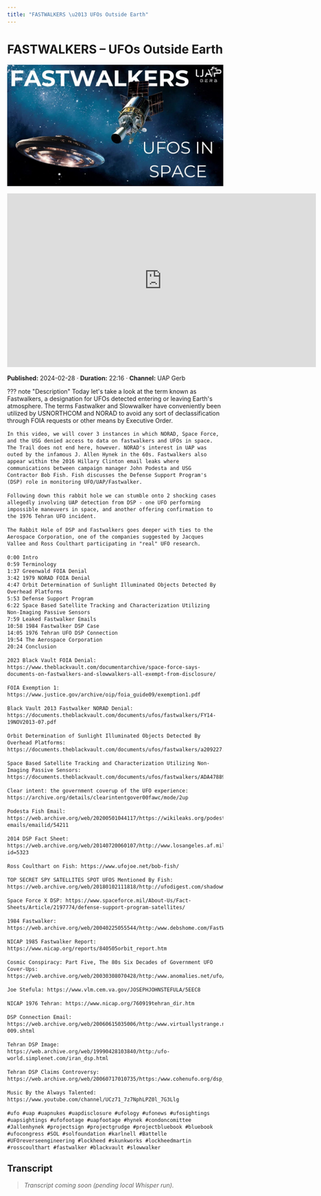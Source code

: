 ```yaml
---
title: "FASTWALKERS \u2013 UFOs Outside Earth"
---
```


# FASTWALKERS – UFOs Outside Earth

![thumbnail](../videos/Tubx-CaAaOs-fastwalkers-ufos-outside-earth/thumb.jpg)

<iframe width="720" height="405" src="https://www.youtube.com/embed/Tubx-CaAaOs" frameborder="0" allowfullscreen></iframe>

**Published:** 2024-02-28  ·  **Duration:** 22:16  ·  **Channel:** UAP Gerb

??? note "Description"
    Today let's take a look at the term known as Fastwalkers, a designation for UFOs detected entering or leaving Earth's atmosphere. The terms Fastwalker and Slowwalker have conveniently been utilized by USNORTHCOM and NORAD to avoid any sort of declassification through FOIA requests or other means by Executive Order.
    
    In this video, we will cover 3 instances in which NORAD, Space Force, and the USG denied access to data on fastwalkers and UFOs in space. The Trail does not end here, however. NORAD's interest in UAP was outed by the infamous J. Allen Hynek in the 60s. Fastwalkers also appear within the 2016 Hillary Clinton email leaks where communications between campaign manager John Podesta and USG Contractor Bob Fish. Fish discusses the Defense Support Program's (DSP) role in monitoring UFO/UAP/Fastwalker. 
    
    Following down this rabbit hole we can stumble onto 2 shocking cases allegedly involving UAP detection from DSP - one UFO performing impossible maneuvers in space, and another offering confirmation to the 1976 Tehran UFO incident. 
    
    The Rabbit Hole of DSP and Fastwalkers goes deeper with ties to the Aerospace Corporation, one of the companies suggested by Jacques Vallee and Ross Coulthart participating in "real" UFO research. 
    
    0:00 Intro
    0:59 Terminology 
    1:37 Greenwald FOIA Denial
    3:42 1979 NORAD FOIA Denial
    4:47 Orbit Determination of Sunlight Illuminated Objects Detected By Overhead Platforms
    5:53 Defense Support Program 
    6:22 Space Based Satellite Tracking and Characterization Utilizing Non-Imaging Passive Sensors
    7:59 Leaked Fastwalker Emails
    10:58 1984 Fastwalker DSP Case
    14:05 1976 Tehran UFO DSP Connection
    19:54 The Aerospace Corporation 
    20:24 Conclusion 
    
    2023 Black Vault FOIA Denial: https://www.theblackvault.com/documentarchive/space-force-says-documents-on-fastwalkers-and-slowwalkers-all-exempt-from-disclosure/ 
    
    FOIA Exemption 1: https://www.justice.gov/archive/oip/foia_guide09/exemption1.pdf
    
    Black Vault 2013 Fastwalker NORAD Denial: https://documents.theblackvault.com/documents/ufos/fastwalkers/FY14-19NOV2013-07.pdf  
    
    Orbit Determination of Sunlight Illuminated Objects Detected By Overhead Platforms: https://documents.theblackvault.com/documents/ufos/fastwalkers/a209227.pdf 
    
    Space Based Satellite Tracking and Characterization Utilizing Non-Imaging Passive Sensors: https://documents.theblackvault.com/documents/ufos/fastwalkers/ADA478890.pdf 
    
    Clear intent: the government coverup of the UFO experience: https://archive.org/details/clearintentgover00fawc/mode/2up
    
    Podesta Fish Email: https://web.archive.org/web/20200501044117/https://wikileaks.org/podesta-emails/emailid/54211 
    
    2014 DSP Fact Sheet: https://web.archive.org/web/20140720060107/http://www.losangeles.af.mil/library/factsheets/factsheet.asp?id=5323 
    
    Ross Coulthart on Fish: https://www.ufojoe.net/bob-fish/
    
    TOP SECRET SPY SATELLITES SPOT UFOS Mentioned By Fish: https://web.archive.org/web/20180102111818/http://ufodigest.com/shadowmag/extra/topsecret.html
    
    Space Force X DSP: https://www.spaceforce.mil/About-Us/Fact-Sheets/Article/2197774/defense-support-program-satellites/ 
    
    1984 Fastwalker: https://web.archive.org/web/20040225055544/http:/www.debshome.com/FastWalker.html
    
    NICAP 1985 Fastwalker Report: https://www.nicap.org/reports/840505orbit_report.htm
    
    Cosmic Conspiracy: Part Five, The 80s Six Decades of Government UFO Cover-Ups: https://web.archive.org/web/20030308070428/http:/www.anomalies.net/ufo/gov/dsp/
    
    Joe Stefula: https://www.vlm.cem.va.gov/JOSEPHJOHNSTEFULA/5EEC8
    
    NICAP 1976 Tehran: https://www.nicap.org/760919tehran_dir.htm
    
    DSP Connection Email: https://web.archive.org/web/20060615035006/http:/www.virtuallystrange.net/ufo/updates/1998/apr/m05-009.shtml
    
    Tehran DSP Image: https://web.archive.org/web/19990428103840/http:/ufo-world.simplenet.com/iran_dsp.html
    
    Tehran DSP Claims Controversy: https://web.archive.org/web/20060717010735/https:/www.cohenufo.org/dsp_claims.html
    
    Music By the Always Talented: https://www.youtube.com/channel/UCz71_7z7NphLPZ0l_7G3Llg
    
    #ufo #uap #uapnukes #uapdisclosure #ufology #ufonews #ufosightings #uapsightings #ufofootage #uapfootage #hynek #condoncomittee #Jallenhynek #projectsign #projectgrudge #projectbluebook #bluebook #ufocongress #SOL #solfoundation #karlnell #Battelle #UFOreverseengineering #lockheed #skunkworks #lockheedmartin #rosscoulthart #fastwalker #blackvault #slowwalker

## Transcript
> _Transcript coming soon (pending local Whisper run)._
